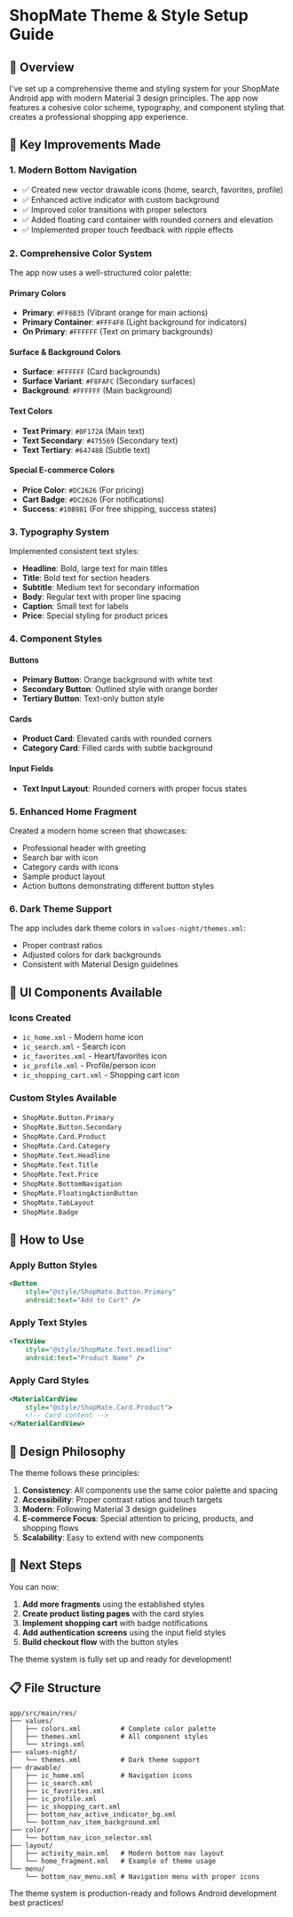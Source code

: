 # ShopMate Theme & Style Setup Guide

## 🎨 Overview

I've set up a comprehensive theme and styling system for your ShopMate Android app with modern Material 3 design principles. The app now features a cohesive color scheme, typography, and component styling that creates a professional shopping app experience.

## 🎯 Key Improvements Made

### 1. **Modern Bottom Navigation**

- ✅ Created new vector drawable icons (home, search, favorites, profile)
- ✅ Enhanced active indicator with custom background
- ✅ Improved color transitions with proper selectors
- ✅ Added floating card container with rounded corners and elevation
- ✅ Implemented proper touch feedback with ripple effects

### 2. **Comprehensive Color System**

The app now uses a well-structured color palette:

#### Primary Colors

- **Primary**: `#FF6B35` (Vibrant orange for main actions)
- **Primary Container**: `#FFF4F0` (Light background for indicators)
- **On Primary**: `#FFFFFF` (Text on primary backgrounds)

#### Surface & Background Colors

- **Surface**: `#FFFFFF` (Card backgrounds)
- **Surface Variant**: `#F8FAFC` (Secondary surfaces)
- **Background**: `#FFFFFF` (Main background)

#### Text Colors

- **Text Primary**: `#0F172A` (Main text)
- **Text Secondary**: `#475569` (Secondary text)
- **Text Tertiary**: `#64748B` (Subtle text)

#### Special E-commerce Colors

- **Price Color**: `#DC2626` (For pricing)
- **Cart Badge**: `#DC2626` (For notifications)
- **Success**: `#10B981` (For free shipping, success states)

### 3. **Typography System**

Implemented consistent text styles:

- **Headline**: Bold, large text for main titles
- **Title**: Bold text for section headers
- **Subtitle**: Medium text for secondary information
- **Body**: Regular text with proper line spacing
- **Caption**: Small text for labels
- **Price**: Special styling for product prices

### 4. **Component Styles**

#### Buttons

- **Primary Button**: Orange background with white text
- **Secondary Button**: Outlined style with orange border
- **Tertiary Button**: Text-only button style

#### Cards

- **Product Card**: Elevated cards with rounded corners
- **Category Card**: Filled cards with subtle background

#### Input Fields

- **Text Input Layout**: Rounded corners with proper focus states

### 5. **Enhanced Home Fragment**

Created a modern home screen that showcases:

- Professional header with greeting
- Search bar with icon
- Category cards with icons
- Sample product layout
- Action buttons demonstrating different button styles

### 6. **Dark Theme Support**

The app includes dark theme colors in `values-night/themes.xml`:

- Proper contrast ratios
- Adjusted colors for dark backgrounds
- Consistent with Material Design guidelines

## 📱 UI Components Available

### Icons Created

- `ic_home.xml` - Modern home icon
- `ic_search.xml` - Search icon
- `ic_favorites.xml` - Heart/favorites icon
- `ic_profile.xml` - Profile/person icon
- `ic_shopping_cart.xml` - Shopping cart icon

### Custom Styles Available

- `ShopMate.Button.Primary`
- `ShopMate.Button.Secondary`
- `ShopMate.Card.Product`
- `ShopMate.Card.Category`
- `ShopMate.Text.Headline`
- `ShopMate.Text.Title`
- `ShopMate.Text.Price`
- `ShopMate.BottomNavigation`
- `ShopMate.FloatingActionButton`
- `ShopMate.TabLayout`
- `ShopMate.Badge`

## 🚀 How to Use

### Apply Button Styles

```xml
<Button
    style="@style/ShopMate.Button.Primary"
    android:text="Add to Cart" />
```

### Apply Text Styles

```xml
<TextView
    style="@style/ShopMate.Text.Headline"
    android:text="Product Name" />
```

### Apply Card Styles

```xml
<MaterialCardView
    style="@style/ShopMate.Card.Product">
    <!-- Card content -->
</MaterialCardView>
```

## 🎨 Design Philosophy

The theme follows these principles:

1. **Consistency**: All components use the same color palette and spacing
2. **Accessibility**: Proper contrast ratios and touch targets
3. **Modern**: Following Material 3 design guidelines
4. **E-commerce Focus**: Special attention to pricing, products, and shopping flows
5. **Scalability**: Easy to extend with new components

## 🔄 Next Steps

You can now:

1. **Add more fragments** using the established styles
2. **Create product listing pages** with the card styles
3. **Implement shopping cart** with badge notifications
4. **Add authentication screens** using the input field styles
5. **Build checkout flow** with the button styles

The theme system is fully set up and ready for development!

## 📋 File Structure

```
app/src/main/res/
├── values/
│   ├── colors.xml          # Complete color palette
│   ├── themes.xml          # All component styles
│   └── strings.xml
├── values-night/
│   └── themes.xml          # Dark theme support
├── drawable/
│   ├── ic_home.xml         # Navigation icons
│   ├── ic_search.xml
│   ├── ic_favorites.xml
│   ├── ic_profile.xml
│   ├── ic_shopping_cart.xml
│   ├── bottom_nav_active_indicator_bg.xml
│   └── bottom_nav_item_background.xml
├── color/
│   └── bottom_nav_icon_selector.xml
├── layout/
│   ├── activity_main.xml   # Modern bottom nav layout
│   └── home_fragment.xml   # Example of theme usage
└── menu/
    └── bottom_nav_menu.xml # Navigation menu with proper icons
```

The theme system is production-ready and follows Android development best practices!
